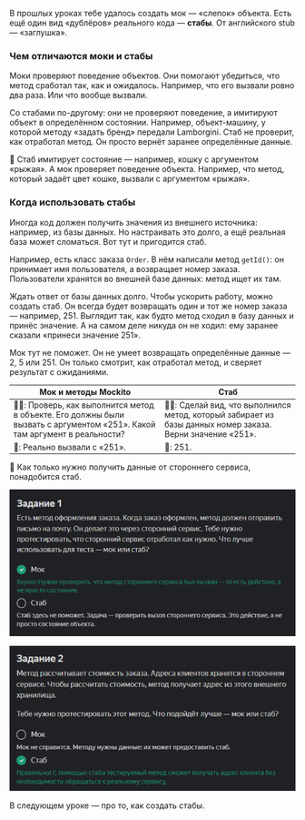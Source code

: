 В прошлых уроках тебе удалось создать мок — «слепок» объекта. Есть ещё один вид «дублёров» реального кода — **стабы**. От английского stub — «заглушка».

### Чем отличаются моки и стабы

Моки проверяют поведение объектов. Они помогают убедиться, что метод сработал так, как и ожидалось. Например, что его вызвали ровно два раза. Или что вообще вызвали.

Со стабами по-другому: они не проверяют поведение, а имитируют объект в определённом состоянии. Например, объект-машину, у которой методу «задать бренд» передали Lamborgini. Стаб не проверит, как отработал метод. Он просто вернёт заранее определённые данные.

📌 Стаб имитирует состояние — например, кошку с аргументом «рыжая». А мок проверяет поведение объекта. Например, что метод, который задаёт цвет кошке, вызвали с аргументом «рыжая».

### Когда использовать стабы

Иногда код должен получить значения из внешнего источника: например, из базы данных. Но настраивать это долго, а ещё реальная база может сломаться. Вот тут и пригодится стаб.

Например, есть класс заказа `Order`. В нём написали метод `getId()`: он принимает имя пользователя, а возвращает номер заказа. Пользователи хранятся во внешней базе данных: метод ищет их там.

Ждать ответ от базы данных долго. Чтобы ускорить работу, можно создать стаб. Он всегда будет возвращать один и тот же номер заказа — например, 251. Выглядит так, как будто метод сходил в базу данных и принёс значение. А на самом деле никуда он не ходил: ему заранее сказали «принеси значение 251».

Мок тут не поможет. Он не умеет возвращать определённые данные — 2, 5 или 251. Он только смотрит, как отработал метод, и сверяет результат с ожиданиями.

| **Мок и методы Mockito**                                                                                                     | **Стаб**                                                                                                     |
| ---------------------------------------------------------------------------------------------------------------------------- | ------------------------------------------------------------------------------------------------------------ |
| 👩‍💻: Проверь, как выполнится метод в объекте. Его должны были вызвать с аргументом «251». Какой там аргумент в реальности? | 👩‍💻: Сделай вид, что выполнился метод, который забирает из базы данных номер заказа. Верни значение «251». |
| 🤖: Реально вызвали с «251».                                                                                                 | 🤖: 251.                                                                                                     |
📌 Как только нужно получить данные от стороннего сервиса, понадобится стаб.


![img_1.png](img%2Fimg_1.png)

![img_2.png](img%2Fimg_2.png)

В следующем уроке — про то, как создать стабы.

